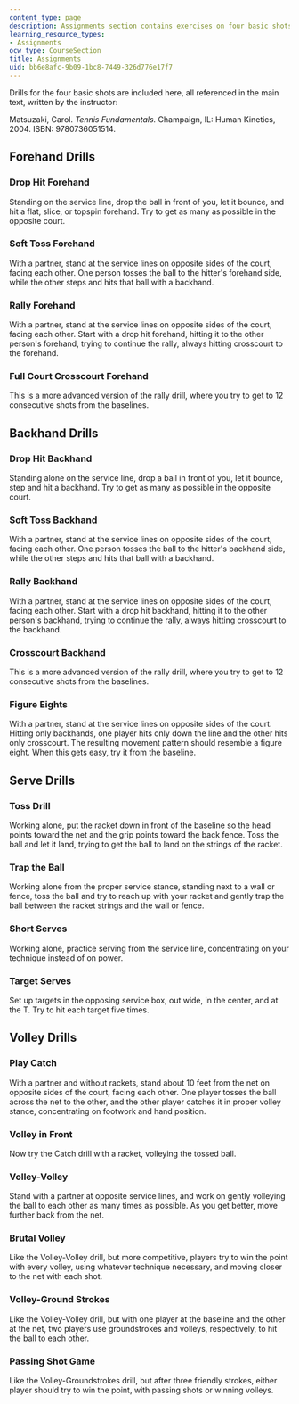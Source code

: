 ```yaml
---
content_type: page
description: Assignments section contains exercises on four basic shots of tennis.
learning_resource_types:
- Assignments
ocw_type: CourseSection
title: Assignments
uid: bb6e8afc-9b09-1bc8-7449-326d776e17f7
---
```


Drills for the four basic shots are included here, all referenced in the main text, written by the instructor:

Matsuzaki, Carol. _Tennis Fundamentals._ Champaign, IL: Human Kinetics, 2004. ISBN: 9780736051514.

Forehand Drills
---------------

### Drop Hit Forehand

Standing on the service line, drop the ball in front of you, let it bounce, and hit a flat, slice, or topspin forehand. Try to get as many as possible in the opposite court.

### Soft Toss Forehand

With a partner, stand at the service lines on opposite sides of the court, facing each other. One person tosses the ball to the hitter's forehand side, while the other steps and hits that ball with a backhand.

### Rally Forehand

With a partner, stand at the service lines on opposite sides of the court, facing each other. Start with a drop hit forehand, hitting it to the other person's forehand, trying to continue the rally, always hitting crosscourt to the forehand.

### Full Court Crosscourt Forehand

This is a more advanced version of the rally drill, where you try to get to 12 consecutive shots from the baselines.

Backhand Drills
---------------

### Drop Hit Backhand

Standing alone on the service line, drop a ball in front of you, let it bounce, step and hit a backhand. Try to get as many as possible in the opposite court.

### Soft Toss Backhand

With a partner, stand at the service lines on opposite sides of the court, facing each other. One person tosses the ball to the hitter's backhand side, while the other steps and hits that ball with a backhand.

### Rally Backhand

With a partner, stand at the service lines on opposite sides of the court, facing each other. Start with a drop hit backhand, hitting it to the other person's backhand, trying to continue the rally, always hitting crosscourt to the backhand.

### Crosscourt Backhand

This is a more advanced version of the rally drill, where you try to get to 12 consecutive shots from the baselines.

### Figure Eights

With a partner, stand at the service lines on opposite sides of the court. Hitting only backhands, one player hits only down the line and the other hits only crosscourt. The resulting movement pattern should resemble a figure eight. When this gets easy, try it from the baseline.

Serve Drills
------------

### Toss Drill

Working alone, put the racket down in front of the baseline so the head points toward the net and the grip points toward the back fence. Toss the ball and let it land, trying to get the ball to land on the strings of the racket.

### Trap the Ball

Working alone from the proper service stance, standing next to a wall or fence, toss the ball and try to reach up with your racket and gently trap the ball between the racket strings and the wall or fence.

### Short Serves

Working alone, practice serving from the service line, concentrating on your technique instead of on power.

### Target Serves

Set up targets in the opposing service box, out wide, in the center, and at the T. Try to hit each target five times.

Volley Drills
-------------

### Play Catch

With a partner and without rackets, stand about 10 feet from the net on opposite sides of the court, facing each other. One player tosses the ball across the net to the other, and the other player catches it in proper volley stance, concentrating on footwork and hand position.

### Volley in Front

Now try the Catch drill with a racket, volleying the tossed ball.

### Volley-Volley

Stand with a partner at opposite service lines, and work on gently volleying the ball to each other as many times as possible. As you get better, move further back from the net.

### Brutal Volley

Like the Volley-Volley drill, but more competitive, players try to win the point with every volley, using whatever technique necessary, and moving closer to the net with each shot.

### Volley-Ground Strokes

Like the Volley-Volley drill, but with one player at the baseline and the other at the net, two players use groundstrokes and volleys, respectively, to hit the ball to each other.

### Passing Shot Game

Like the Volley-Groundstrokes drill, but after three friendly strokes, either player should try to win the point, with passing shots or winning volleys.